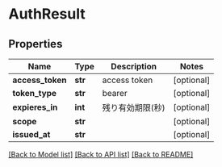 # AuthResult

## Properties
Name | Type | Description | Notes
------------ | ------------- | ------------- | -------------
**access_token** | **str** | access token | [optional] 
**token_type** | **str** | bearer | [optional] 
**expieres_in** | **int** | 残り有効期限(秒) | [optional] 
**scope** | **str** |  | [optional] 
**issued_at** | **str** |  | [optional] 

[[Back to Model list]](../README.md#documentation-for-models) [[Back to API list]](../README.md#documentation-for-api-endpoints) [[Back to README]](../README.md)

